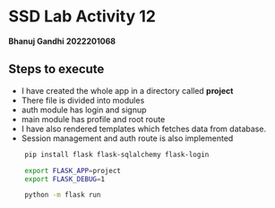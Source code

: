 # SSD Lab Activity 12

**Bhanuj Gandhi**
**2022201068**

## Steps to execute

- I have created the whole app in a directory called **project**
- There file is divided into modules
- auth module has login and signup
- main module has profile and root route
- I have also rendered templates which fetches data from database.
- Session management and auth route is also implemented

```sh
    pip install flask flask-sqlalchemy flask-login

    export FLASK_APP=project
    export FLASK_DEBUG=1

    python -m flask run
```

